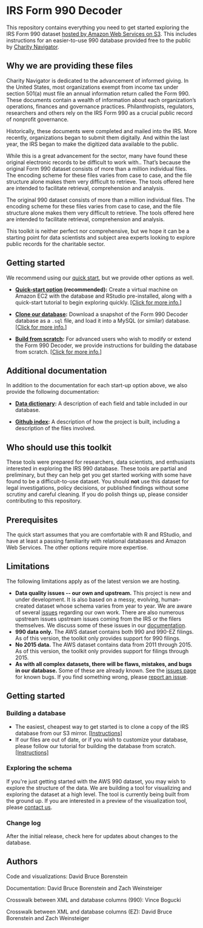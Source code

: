 # IRS Form 990 Decoder

This repository contains everything you need to get started exploring the IRS Form 990 dataset [hosted by Amazon Web Services on S3](https://aws.amazon.com/public-datasets/irs-990/). This includes instructions for an easier-to-use 990 database provided free to the public by [Charity Navigator](https://www.charitynavigator.org/).

## Why we are providing these files

Charity Navigator is dedicated to the advancement of informed giving. In the United States, most organizations exempt from income tax under section 501(a) must file an annual information return called the Form 990. These documents contain a wealth of information about each organization’s operations, finances and governance practices. Philanthropists, regulators, researchers and others rely on the  IRS Form 990 as a crucial public record of nonprofit governance. 

Historically, these documents were completed and mailed into the IRS. More recently, organizations began to submit them digitally. And within the last year, the IRS began to make the digitized data available to the public. 

While this is a great advancement for the sector, many have found these  original electronic records to be difficult to work with.. That’s because the original Form 990 dataset consists of more than a million individual files. The encoding scheme for these files varies from case to case, and the file structure alone makes them very difficult to retrieve. The tools offered here are intended to facilitate retrieval, comprehension and analysis.

The original 990 dataset consists of more than a million individual files. The encoding scheme for these files varies from case to case, and the file structure alone makes them very difficult to retrieve. The tools offered here are intended to facilitate retrieval, comprehension and analysis.

This toolkit is neither perfect nor comprehensive, but we hope it can be a starting point for data scientists and subject area experts looking to explore public records for the charitable sector.

## Getting started

We recommend using our [quick start](https://charitynavigator.github.io/irs990/quick-start), but we provide other options as well.

* **[Quick-start option](https://charitynavigator.github.io/irs990/quick-start) (recommended):** Create a virtual machine on Amazon EC2 with the database and RStudio pre-installed, along with a quick-start tutorial to begin exploring quickly. [[Click for more info.]](https://charitynavigator.github.io/irs990/quick-start)

* **[Clone our database](https://charitynavigator.github.io/irs990/clone-database):** Download a snapshot of the Form 990 Decoder database as a `.sql` file, and load it into a MySQL (or similar) database. [[Click for more info.]](https://charitynavigator.github.io/irs990/clone-database)

* **[Build from scratch](https://charitynavigator.github.io/irs990/create-database):** For advanced users who wish to modify or extend the Form 990 Decoder, we provide instructions for building the database from scratch. [[Click for more info.]](https://charitynavigator.github.io/irs990/create-database)

## Additional documentation

In addition to the documentation for each start-up option above, we also provide the following documentation:

* **[Data dictionary](http://990.charitynavigator.org/explore-database):** A description of each field and table included in our database.

* **[Github index](https://github.com/CharityNavigator/irs990):** A description of how the project is built, including a description of the files involved.

## Who should use this toolkit

These tools were prepared for researchers, data scientists, and enthusiasts interested in exploring the IRS 990 database. These tools are partial and preliminary, but they can help get you get started working with some have found to be a difficult-to-use dataset. You should **not** use this dataset for legal investigations, policy decisions, or published findings without some scrutiny and careful cleaning. If you do polish things up, please consider contributing to this repository.

## Prerequisites

The quick start assumes that you are comfortable with R and RStudio, and have at least a passing familiarity with relational databases and Amazon Web Services. The other options require more expertise.

## Limitations

The following limitations apply as of the latest version we are hosting.

* **Data quality issues -- our own and upstream.** This project is new and under development. It is also based on a messy, evolving, human-created dataset whose schema varies from year to year. We are aware of several [issues](https://github.com/CharityNavigator/irs990/issues) regarding our own work. There are also numerous upstream issues upstream issues coming from the IRS or the filers themselves. We discuss some of these issues in our [documentation](https://github.com/CharityNavigator/irs990/blob/master/docs/explore-database.md).
* **990 data only.** The AWS dataset contains both 990 and 990-EZ filings. As of this version, the toolkit only provides support for 990 filings. 
* **No 2015 data.** The AWS dataset contains data from 2011 through 2015. As of this version, the toolkit only provides support for filings through 2015.
* **As with all complex datasets, there will be flaws, mistakes, and bugs in our database.** Some of these are already known. See the [issues page](https://github.com/CharityNavigator/irs990/issues) for known bugs. If you find something wrong, please [report an issue](https://github.com/CharityNavigator/irs990/issues).

## Getting started

### Building a database

 * The easiest, cheapest way to get started is to clone a copy of the IRS database from our S3 mirror. [[Instructions]](https://github.com/CharityNavigator/irs990/blob/master/documentation/clone_database.md)
 * If our files are out of date, or if you wish to customize your database, please follow our tutorial for building the database from scratch. [[Instructions]](https://github.com/CharityNavigator/irs990/blob/master/docs/create-database.md)

### Exploring the schema

If you're just getting started with the AWS 990 dataset, you may wish to explore the structure of the data. We are building a tool for visualizing and exploring the dataset at a high level. The tool is currently being built from the ground up. If you are interested in a preview of the visualization tool, please [contact us](mailto:dborenstein@charitynavigator.org).

### Change log

After the initial release, check here for updates about changes to the database.

## Authors

Code and visualizations: David Bruce Borenstein

Documentation: David Bruce Borenstein and Zach Weinsteiger

Crosswalk between XML and database columns (990): Vince Bogucki

Crosswalk between XML and database columns (EZ): David Bruce Borenstein and Zach Weinsteiger
